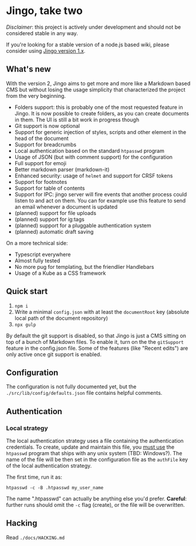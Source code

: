 # Jingo, take two

_Disclaimer_: this project is actively under development and should not be considered stable in any way.

If you're looking for a stable version of a node.js based wiki, please consider using [Jingo version 1.x](https://github.com/claudioc/jingo).

## What's new

With the version 2, Jingo aims to get more and more like a Markdown based CMS but without losing the usage simplicity that characterized the project from the very beginning.

* Folders support: this is probably one of the most requested feature in Jingo. It is now possible to create folders, as you can create documents in them. The UI is still a bit work in progress though
* Git support is now optional
* Support for generic injection of styles, scripts and other element in the head of the document
* Support for breadcrumbs
* Local authentication based on the standard `htpasswd` program
* Usage of JSON (but with comment support) for the configuration
* Full support for emoji
* Better markdown parser (markdown-it)
* Enhanced security: usage of `helmet` and support for CRSF tokens
* Support for footnotes
* Support for table of contents
* Support for IPC: jingo server will fire events that another process could listen to and act on them. You can for example use this feature to send an email whenever a document is updated
* (planned) support for file uploads
* (planned) support for ig:tags
* (planned) support for a pluggable authentication system
* (planned) automatic draft saving

On a more technical side:

* Typescript everywhere
* Almost fully tested
* No more pug for templating, but the friendlier Handlebars
* Usage of a Kube as a CSS framework

## Quick start

1.  `npm i`
2.  Write a minimal `config.json` with at least the `documentRoot` key (absolute local path of the document repository)
3.  `npx gulp`

By default the git support is disabled, so that Jingo is just a CMS sitting on top of a bunch of Markdown files. To enable it, turn on the the `gitSupport` feature in the config.json file. Some of the features (like "Recent edits") are only active once git support is enabled.

## Configuration

The configuration is not fully documented yet, but the `./src/lib/config/defaults.json` file contains helpful comments.

## Authentication

### Local strategy

The local authentication strategy uses a file containing the authentication credentials. To create, update and maintain this file, you [must use](https://httpd.apache.org/docs/2.4/programs/htpasswd.html) the `htpasswd` program that ships with any unix system (TBD: Windows?). The name of the file will be then set in the configuration file as the `authFile` key of the local authentication strategy.

The first time, run it as:

```
htpasswd -c -B .htpasswd my_user_name
```

The name ".htpasswd" can actually be anything else you'd prefer. **Careful**: further runs should omit the `-c` flag (create), or the file will be overwritten.

## Hacking

Read `./docs/HACKING.md`
